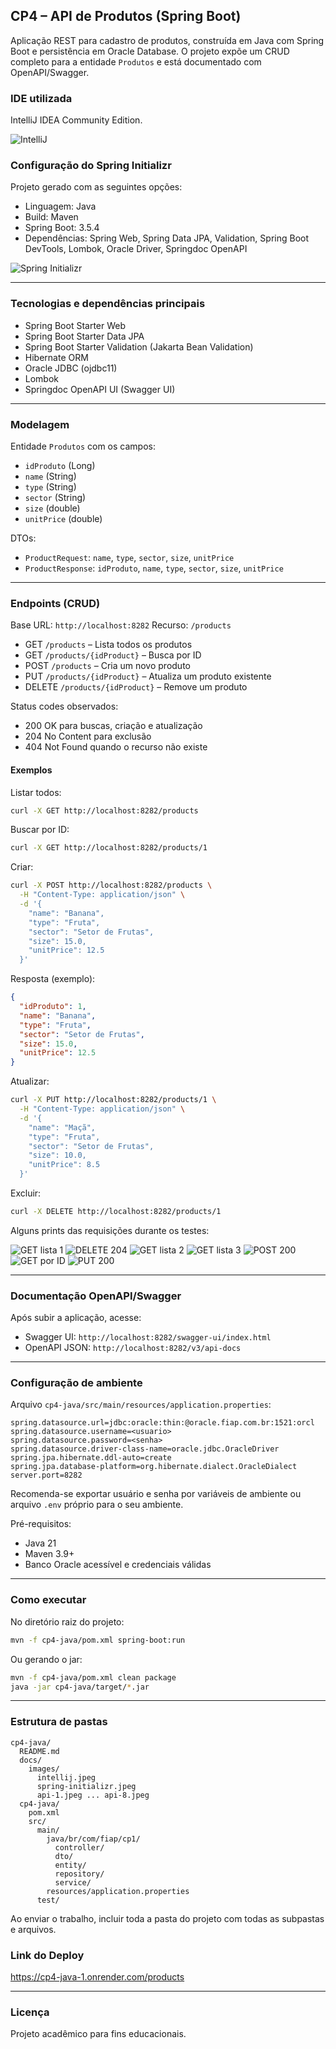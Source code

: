 ## CP4 – API de Produtos (Spring Boot)

Aplicação REST para cadastro de produtos, construída em Java com Spring Boot e persistência em Oracle Database. O projeto expõe um CRUD completo para a entidade `Produtos` e está documentado com OpenAPI/Swagger.

### IDE utilizada
IntelliJ IDEA Community Edition.

![IntelliJ](./docs/images/intellij.jpeg)

### Configuração do Spring Initializr
Projeto gerado com as seguintes opções:
- Linguagem: Java
- Build: Maven
- Spring Boot: 3.5.4
- Dependências: Spring Web, Spring Data JPA, Validation, Spring Boot DevTools, Lombok, Oracle Driver, Springdoc OpenAPI

![Spring Initializr](./docs/images/spring-initializr.jpeg)

---

### Tecnologias e dependências principais
- Spring Boot Starter Web
- Spring Boot Starter Data JPA
- Spring Boot Starter Validation (Jakarta Bean Validation)
- Hibernate ORM
- Oracle JDBC (ojdbc11)
- Lombok
- Springdoc OpenAPI UI (Swagger UI)

---

### Modelagem
Entidade `Produtos` com os campos:
- `idProduto` (Long)
- `name` (String)
- `type` (String)
- `sector` (String)
- `size` (double)
- `unitPrice` (double)

DTOs:
- `ProductRequest`: `name`, `type`, `sector`, `size`, `unitPrice`
- `ProductResponse`: `idProduto`, `name`, `type`, `sector`, `size`, `unitPrice`

---

### Endpoints (CRUD)
Base URL: `http://localhost:8282`
Recurso: `/products`

- GET `/products` – Lista todos os produtos
- GET `/products/{idProduct}` – Busca por ID
- POST `/products` – Cria um novo produto
- PUT `/products/{idProduct}` – Atualiza um produto existente
- DELETE `/products/{idProduct}` – Remove um produto

Status codes observados:
- 200 OK para buscas, criação e atualização
- 204 No Content para exclusão
- 404 Not Found quando o recurso não existe

#### Exemplos

Listar todos:
```bash
curl -X GET http://localhost:8282/products
```

Buscar por ID:
```bash
curl -X GET http://localhost:8282/products/1
```

Criar:
```bash
curl -X POST http://localhost:8282/products \
  -H "Content-Type: application/json" \
  -d '{
    "name": "Banana",
    "type": "Fruta",
    "sector": "Setor de Frutas",
    "size": 15.0,
    "unitPrice": 12.5
  }'
```

Resposta (exemplo):
```json
{
  "idProduto": 1,
  "name": "Banana",
  "type": "Fruta",
  "sector": "Setor de Frutas",
  "size": 15.0,
  "unitPrice": 12.5
}
```

Atualizar:
```bash
curl -X PUT http://localhost:8282/products/1 \
  -H "Content-Type: application/json" \
  -d '{
    "name": "Maçã",
    "type": "Fruta",
    "sector": "Setor de Frutas",
    "size": 10.0,
    "unitPrice": 8.5
  }'
```

Excluir:
```bash
curl -X DELETE http://localhost:8282/products/1
```

Alguns prints das requisições durante os testes:

![GET lista 1](./docs/images/api-1.jpeg)
![DELETE 204](./docs/images/api-2.jpeg)
![GET lista 2](./docs/images/api-3.jpeg)
![GET lista 3](./docs/images/api-4.jpeg)
![POST 200](./docs/images/api-5.jpeg)
![GET por ID](./docs/images/api-6.jpeg)
![PUT 200](./docs/images/api-7.jpeg)

---

### Documentação OpenAPI/Swagger
Após subir a aplicação, acesse:
- Swagger UI: `http://localhost:8282/swagger-ui/index.html`
- OpenAPI JSON: `http://localhost:8282/v3/api-docs`

---

### Configuração de ambiente
Arquivo `cp4-java/src/main/resources/application.properties`:

```properties
spring.datasource.url=jdbc:oracle:thin:@oracle.fiap.com.br:1521:orcl
spring.datasource.username=<usuario>
spring.datasource.password=<senha>
spring.datasource.driver-class-name=oracle.jdbc.OracleDriver
spring.jpa.hibernate.ddl-auto=create
spring.jpa.database-platform=org.hibernate.dialect.OracleDialect
server.port=8282
```

Recomenda-se exportar usuário e senha por variáveis de ambiente ou arquivo `.env` próprio para o seu ambiente.

Pré-requisitos:
- Java 21
- Maven 3.9+
- Banco Oracle acessível e credenciais válidas

---

### Como executar
No diretório raiz do projeto:

```bash
mvn -f cp4-java/pom.xml spring-boot:run
```

Ou gerando o jar:

```bash
mvn -f cp4-java/pom.xml clean package
java -jar cp4-java/target/*.jar
```

---

### Estrutura de pastas

```
cp4-java/
  README.md
  docs/
    images/
      intellij.jpeg
      spring-initializr.jpeg
      api-1.jpeg ... api-8.jpeg
  cp4-java/
    pom.xml
    src/
      main/
        java/br/com/fiap/cp1/
          controller/
          dto/
          entity/
          repository/
          service/
        resources/application.properties
      test/
```

Ao enviar o trabalho, incluir toda a pasta do projeto com todas as subpastas e arquivos.

### Link do Deploy
https://cp4-java-1.onrender.com/products

---

### Licença
Projeto acadêmico para fins educacionais.


